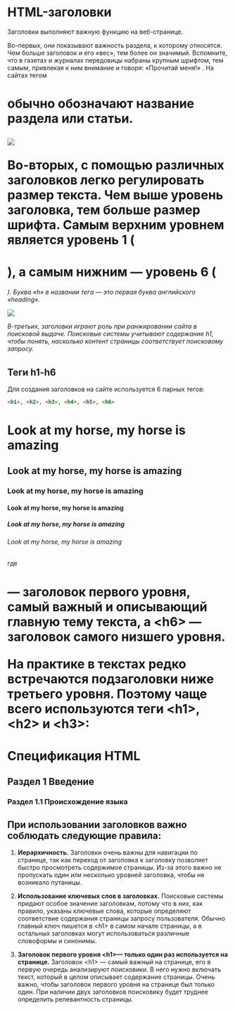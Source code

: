 # HTML-заголовки

Заголовки выполняют важную функцию на веб-странице.

Во-первых, они показывают важность раздела, к которому относятся. Чем больше заголовок и его «вес», тем более он значимый. Вспомните, что в газетах и журналах передовицы набраны крупным шрифтом, тем самым, привлекая к ним внимание и говоря: «Прочитай меня!» . На сайтах тегом <h1> обычно обозначают название раздела или статьи. 

![](https://ucarecdn.com/f086fa96-16e2-4f66-9fa2-6a75cac3345f/)

Во-вторых, с помощью различных заголовков легко регулировать размер текста. Чем выше уровень заголовка, тем больше размер шрифта. Самым верхним уровнем является уровень 1 (<h1>), а самым нижним — уровень 6 (<h6>). Буква «h» в названии тега — это первая буква английского «heading».

![](https://ucarecdn.com/28f9a284-7a40-4f7d-988b-be19317f957a/)

В-третьих, заголовки играют роль при  ранжировании сайта в поисковой выдаче. Поисковые системы учитывают содержание h1, чтобы понять, насколько контент страницы соответствует поисковому запросу.

## Теги h1-h6 

Для создания заголовков на сайте используется 6 парных тегов: 

```html
<h1>, <h2>, <h3>, <h4>, <h5>, <h6>
```

<h1>Look at my horse, my horse is amazing</h1>
<h2>Look at my horse, my horse is amazing</h2>
<h3>Look at my horse, my horse is amazing</h3>
<h4>Look at my horse, my horse is amazing</h4>
<h5>Look at my horse, my horse is amazing</h5>
<h6>Look at my horse, my horse is amazing</h6>

где <h1> — заголовок первого уровня, самый важный и описывающий главную тему текста, а \<h6\> — заголовок самого низшего уровня. 

На практике в текстах редко встречаются подзаголовки ниже третьего уровня. Поэтому чаще всего используются теги \<h1\>, \<h2\> и \<h3\>: 

<h1>Спецификация HTML</h1>
<h2>Раздел 1 Введение</h2>
<h3>Раздел 1.1 Происхождение языка</h3>

## При использовании заголовков важно соблюдать следующие правила: 

1. **Иерархичность.** Заголовки очень важны для навигации по странице, так как переход от заголовка к заголовку позволяет быстро просмотреть содержимое страницы. Из-за этого важно не пропускать один или несколько уровней заголовка, чтобы не возникало путаницы.

2. **Использование ключевых слов в заголовках.** Поисковые системы придают особое значение заголовкам, потому что в них, как правило, указаны ключевые слова, которые определяют соответствие содержания страницы запросу пользователя. Обычно главный ключ  пишется в \<h1\> в самом начале страницы, а в остальных заголовках могут использоваться различные словоформы и синонимы. 

3. **Заголовок первого уровня \<h1\>— только один раз используется на странице.** Заголовок \<h1\> — самый важный на странице, его в первую очередь анализируют поисковики. В него нужно включать текст, который в целом описывает содержание страницы. Очень важно, чтобы заголовок первого уровня на странице был только один. При наличии двух заголовков поисковику будет труднее определить релевантность страницы.
